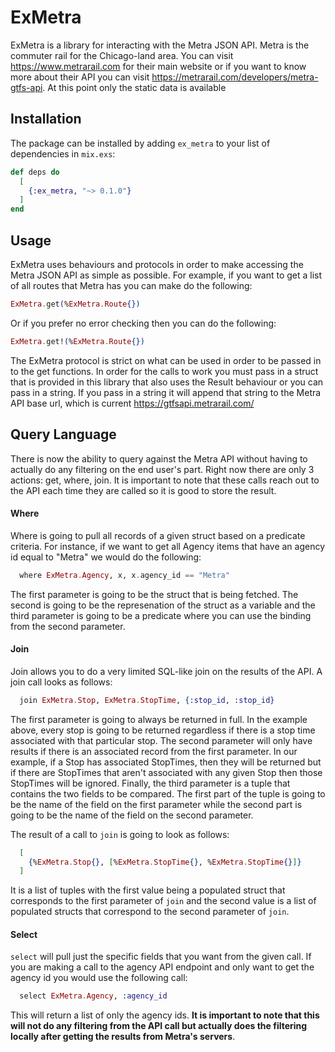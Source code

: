 # ExMetra

ExMetra is a library for interacting with the Metra JSON API. Metra is the commuter rail for the Chicago-land area. You can visit https://www.metrarail.com for their main website or if you want to know more about their API you can visit https://metrarail.com/developers/metra-gtfs-api. At this point only the static data is available

## Installation

The package can be installed by adding `ex_metra` to your list of dependencies in `mix.exs`:

```elixir
def deps do
  [
    {:ex_metra, "~> 0.1.0"}
  ]
end
```

## Usage

ExMetra uses behaviours and protocols in order to make accessing the Metra JSON API as simple as possible. For example, if you want to get a list of all routes that Metra has you can make do the following:

```elixir
ExMetra.get(%ExMetra.Route{})
```

Or if you prefer no error checking then you can do the following:

```elixir
ExMetra.get!(%ExMetra.Route{})
```

The ExMetra protocol is strict on what can be used in order to be passed in to the get functions. In order for the calls to work you must pass in a struct that is provided in this library that also uses the Result behaviour or you can pass in a string. If you pass in a string it will append that string to the Metra API base url, which is current https://gtfsapi.metrarail.com/

## Query Language

There is now the ability to query against the Metra API without having to actually do any filtering on the end user's part. Right now there are only 3 actions: get, where, join. It is important to note that these calls reach out to the API each time they are called so it is good to store the result.

#### Where

Where is going to pull all records of a given struct based on a predicate criteria. For instance, if we want to get all Agency items that have an agency id equal to "Metra" we would do the following:

```elixir
  where ExMetra.Agency, x, x.agency_id == "Metra"
```

The first parameter is going to be the struct that is being fetched. The second is going to be the represenation of the struct as a variable and the third parameter is going to be a predicate where you can use the binding from the second parameter.

#### Join

Join allows you to do a very limited SQL-like join on the results of the API. A join call looks as follows:

```elixir
  join ExMetra.Stop, ExMetra.StopTime, {:stop_id, :stop_id}
```

The first parameter is going to always be returned in full. In the example above, every stop is going to be returned regardless if there is a stop time associated with that particular stop. The second parameter will only have results if there is an associated record from the first parameter. In our example, if a Stop has associated StopTimes, then they will be returned but if there are StopTimes that aren't associated with any given Stop then those StopTimes will be ignored. Finally, the third parameter is a tuple that contains the two fields to be compared. The first part of the tuple is going to be the name of the field on the first parameter while the second part is going to be the name of the field on the second parameter.

The result of a call to `join` is going to look as follows:

```elixir
  [
    {%ExMetra.Stop{}, [%ExMetra.StopTime{}, %ExMetra.StopTime{}]}
  ]
```

It is a list of tuples with the first value being a populated struct that corresponds to the first parameter of `join` and the second value is a list of populated structs that correspond to the second parameter of `join`.


#### Select

`select` will pull just the specific fields that you want from the given call. If you are making a call to the agency API endpoint and only want to get the agency id you would use the following call:

```elixir
  select ExMetra.Agency, :agency_id
```

This will return a list of only the agency ids. **It is important to note that this will not do any filtering from the API call but actually does the filtering locally after getting the results from Metra's servers**.